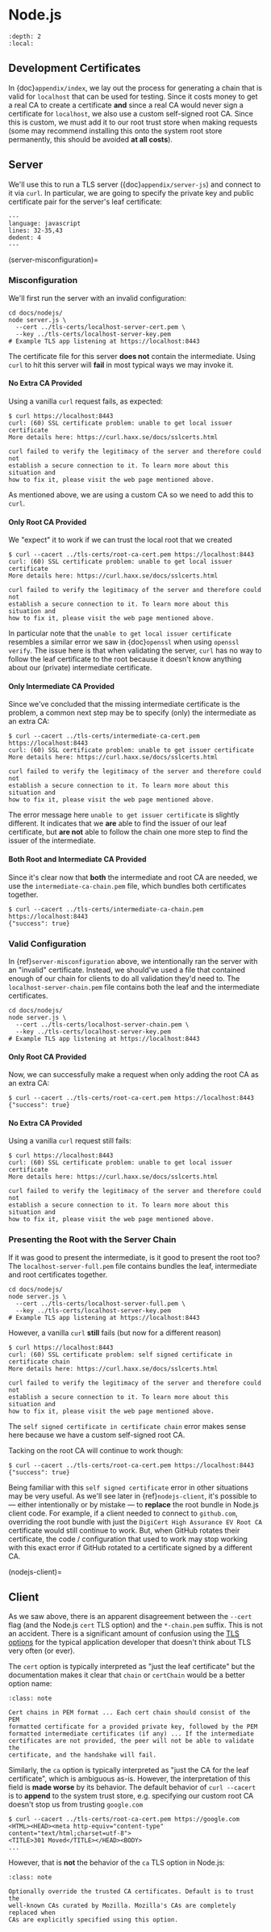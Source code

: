 # Node.js

```{contents}
:depth: 2
:local:
```

## Development Certificates

In {doc}`appendix/index`, we lay out the process for generating a chain that is
valid for `localhost` that can be used for testing. Since it costs money to get
a real CA to create a certificate **and** since a real CA would never sign a
certificate for `localhost`, we also use a custom self-signed root CA. Since
this is custom, we must add it to our root trust store when making requests
(some may recommend installing this onto the system root store permanently,
this should be avoided **at all costs**).

## Server

We'll use this to run a TLS server ({doc}`appendix/server-js`) and connect to
it via `curl`. In particular, we are going to specify the private key and
public certificate pair for the server's leaf certificate:

```{literalinclude} nodejs/server.js
---
language: javascript
lines: 32-35,43
dedent: 4
---
```

(server-misconfiguration)=

### Misconfiguration

We'll first run the server with an invalid configuration:

```text
cd docs/nodejs/
node server.js \
  --cert ../tls-certs/localhost-server-cert.pem \
  --key ../tls-certs/localhost-server-key.pem
# Example TLS app listening at https://localhost:8443
```

The certificate file for this server **does not** contain the intermediate.
Using `curl` to hit this server will **fail** in most typical ways we may
invoke it.

#### No Extra CA Provided

Using a vanilla `curl` request fails, as expected:

```text
$ curl https://localhost:8443
curl: (60) SSL certificate problem: unable to get local issuer certificate
More details here: https://curl.haxx.se/docs/sslcerts.html

curl failed to verify the legitimacy of the server and therefore could not
establish a secure connection to it. To learn more about this situation and
how to fix it, please visit the web page mentioned above.
```

As mentioned above, we are using a custom CA so we need to add this to
`curl`.

#### Only Root CA Provided

We "expect" it to work if we can trust the local root that we created

```text
$ curl --cacert ../tls-certs/root-ca-cert.pem https://localhost:8443
curl: (60) SSL certificate problem: unable to get local issuer certificate
More details here: https://curl.haxx.se/docs/sslcerts.html

curl failed to verify the legitimacy of the server and therefore could not
establish a secure connection to it. To learn more about this situation and
how to fix it, please visit the web page mentioned above.
```

In particular note that the `unable to get local issuer certificate`
resembles a similar error we saw in {doc}`openssl` when using
`openssl verify`. The issue here is that when validating the server, `curl`
has no way to follow the leaf certificate to the root because it doesn't
know anything about our (private) intermediate certificate.

#### Only Intermediate CA Provided

Since we've concluded that the missing intermediate certificate is the
problem, a common next step may be to specify (only) the intermediate as
an extra CA:

```text
$ curl --cacert ../tls-certs/intermediate-ca-cert.pem https://localhost:8443
curl: (60) SSL certificate problem: unable to get issuer certificate
More details here: https://curl.haxx.se/docs/sslcerts.html

curl failed to verify the legitimacy of the server and therefore could not
establish a secure connection to it. To learn more about this situation and
how to fix it, please visit the web page mentioned above.
```

The error message here `unable to get issuer certificate` is slightly
different. It indicates that we **are** able to find the issuer of our
leaf certificate, but **are not** able to follow the chain one more step
to find the issuer of the intermediate.

#### Both Root and Intermediate CA Provided

Since it's clear now that **both** the intermediate and root CA are needed,
we use the `intermediate-ca-chain.pem` file, which bundles both certificates
together.

```text
$ curl --cacert ../tls-certs/intermediate-ca-chain.pem https://localhost:8443
{"success": true}
```

### Valid Configuration

In {ref}`server-misconfiguration` above, we intentionally ran the server
with an "invalid" certificate. Instead, we should've used a file that
contained enough of our chain for clients to do all validation they'd need
to. The `localhost-server-chain.pem` file contains both the leaf and the
intermediate certificates.

```text
cd docs/nodejs/
node server.js \
  --cert ../tls-certs/localhost-server-chain.pem \
  --key ../tls-certs/localhost-server-key.pem
# Example TLS app listening at https://localhost:8443
```

#### Only Root CA Provided

Now, we can successfully make a request when only adding the root CA as an
extra CA:

```
$ curl --cacert ../tls-certs/root-ca-cert.pem https://localhost:8443
{"success": true}
```

#### No Extra CA Provided

Using a vanilla `curl` request still fails:

```
$ curl https://localhost:8443
curl: (60) SSL certificate problem: unable to get local issuer certificate
More details here: https://curl.haxx.se/docs/sslcerts.html

curl failed to verify the legitimacy of the server and therefore could not
establish a secure connection to it. To learn more about this situation and
how to fix it, please visit the web page mentioned above.
```

### Presenting the Root with the Server Chain

If it was good to present the intermediate, is it good to present the root too?
The `localhost-server-full.pem` file contains bundles the leaf, intermediate
and root certificates together.

```text
cd docs/nodejs/
node server.js \
  --cert ../tls-certs/localhost-server-full.pem \
  --key ../tls-certs/localhost-server-key.pem
# Example TLS app listening at https://localhost:8443
```

However, a vanilla `curl` **still** fails (but now for a different reason)

```
$ curl https://localhost:8443
curl: (60) SSL certificate problem: self signed certificate in certificate chain
More details here: https://curl.haxx.se/docs/sslcerts.html

curl failed to verify the legitimacy of the server and therefore could not
establish a secure connection to it. To learn more about this situation and
how to fix it, please visit the web page mentioned above.
```

The `self signed certificate in certificate chain` error makes sense here
because we have a custom self-signed root CA.

Tacking on the root CA will continue to work though:

```
$ curl --cacert ../tls-certs/root-ca-cert.pem https://localhost:8443
{"success": true}
```

Being familiar with this `self signed certificate` error in other situations
may be very useful. As we'll see later in {ref}`nodejs-client`, it's possible
to &mdash; either intentionally or by mistake &mdash; to **replace** the root
bundle in Node.js client code. For example, if a client needed to connect
to `github.com`, overriding the root bundle with just the
`DigiCert High Assurance EV Root CA` certificate would still continue to work.
But, when GitHub rotates their certificate, the code / configuration that used
to work may stop working with this exact error if GitHub rotated to a
certificate signed by a different CA.

(nodejs-client)=

## Client

As we saw above, there is an apparent disagreement between the `--cert` flag
(and the Node.js `cert` TLS option) and the `*-chain.pem` suffix. This is not
an accident. There is a significant amount of confusion using the
[TLS options][1] for the typical application developer that doesn't think
about TLS very often (or ever).

The `cert` option is typically interpreted as "just the leaf certificate" but
the documentation makes it clear that `chain` or `certChain` would be a better
option name:

```{admonition} cert
:class: note

Cert chains in PEM format ... Each cert chain should consist of the PEM
formatted certificate for a provided private key, followed by the PEM
formatted intermediate certificates (if any) ... If the intermediate
certificates are not provided, the peer will not be able to validate the
certificate, and the handshake will fail.
```

Similarly, the `ca` option is typically interpreted as "just the CA for
the leaf certificate", which is ambiguous as-is. However, the interpretation
of this field is **made worse** by its behavior. The default behavior
of `curl --cacert` is to **append** to the system trust store, e.g. specifying
our custom root CA doesn't stop us from trusting `google.com`

```text
$ curl --cacert ../tls-certs/root-ca-cert.pem https://google.com
<HTML><HEAD><meta http-equiv="content-type" content="text/html;charset=utf-8">
<TITLE>301 Moved</TITLE></HEAD><BODY>
...
```

However, that is **not** the behavior of the `ca` TLS option in Node.js:

```{admonition} ca
:class: note

Optionally override the trusted CA certificates. Default is to trust the
well-known CAs curated by Mozilla. Mozilla's CAs are completely replaced when
CAs are explicitly specified using this option.
```

[1]: https://nodejs.org/docs/latest-v14.x/api/tls.html#tls_tls_createsecurecontext_options
